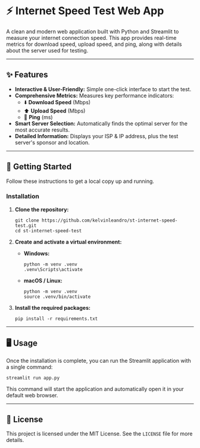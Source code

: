 # ⚡ Internet Speed Test Web App

A clean and modern web application built with Python and Streamlit to measure your internet connection speed. This app provides real-time metrics for download speed, upload speed, and ping, along with details about the server used for testing.

---

## ✨ Features

- **Interactive & User-Friendly:** Simple one-click interface to start the test.
- **Comprehensive Metrics:** Measures key performance indicators:
  - ⬇️ **Download Speed** (Mbps)
  - ⬆️ **Upload Speed** (Mbps)
  - 📶 **Ping** (ms)
- **Smart Server Selection:** Automatically finds the optimal server for the most accurate results.
- **Detailed Information:** Displays your ISP & IP address, plus the test server's sponsor and location.

---

## 🚀 Getting Started

Follow these instructions to get a local copy up and running.

### Installation

1.  **Clone the repository:**

    ```shell
    git clone https://github.com/kelvinleandro/st-internet-speed-test.git
    cd st-internet-speed-test
    ```

2.  **Create and activate a virtual environment:**

    - **Windows:**

      ```shell
      python -m venv .venv
      .venv\Scripts\activate
      ```

    - **macOS / Linux:**
      ```shell
      python -m venv .venv
      source .venv/bin/activate
      ```

3.  **Install the required packages:**
    ```shell
    pip install -r requirements.txt
    ```

---

## 🖥️ Usage

Once the installation is complete, you can run the Streamlit application with a single command:

```shell
streamlit run app.py
```

This command will start the application and automatically open it in your default web browser.

---

## 📜 License

This project is licensed under the MIT License. See the `LICENSE` file for more details.

